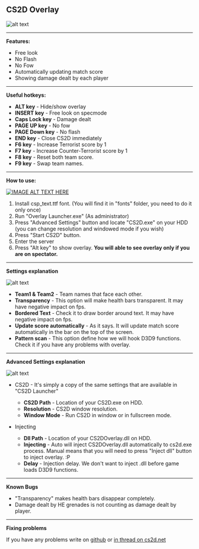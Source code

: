 ## CS2D Overlay ##
![alt text](https://i.imgur.com/cJvaVmM.jpg)

---
**Features:**

 - Free look
 - No Flash
 - No Fow
 - Automatically updating match score
 - Showing damage dealt by each player
---
**Useful hotkeys:**

- **ALT key** - Hide/show overlay
- **INSERT key** - Free look on specmode
- **Caps Lock key** - Damage dealt 
- **PAGE UP key** - No fow
- **PAGE Down key** - No flash
- **END key** - Close CS2D immediately
- **F6 key** - Increase Terrorist score by 1
- **F7 key** - Increase Counter-Terrorist score by 1
- **F8 key** - Reset both team score.
- **F9 key** - Swap team names.

---
**How to use:**

[![IMAGE ALT TEXT HERE](https://img.youtube.com/vi/ppSLAltnleA/0.jpg)](https://www.youtube.com/watch?v=ppSLAltnleA)

1. Install csp_text.ttf font. (You will find it in "fonts" folder, you need to do it only once)
2. Run "Overlay Launcher.exe" (As administrator)
3. Press "Advanced Settings" button and locate "CS2D.exe" on your HDD (you can change resolution and windowed mode if you wish)
4. Press "Start CS2D" button.
5. Enter the server
6. Press "Alt key" to show overlay. **You will able to see overlay only if you are on spectator.**

---
**Settings explanation**

![alt text](https://i.imgur.com/DD4ujRR.png)

- **Team1 & Team2** - Team names that face each other.
- **Transparency** - This option will make health bars transparent. It may have negative impact on fps.
- **Bordered Text** - Check it to draw border around text. It may have negative impact on fps.
- **Update score automatically** - As it says. It will update match score automatically in the bar on the top of the screen.
- **Pattern scan** - This option define how we will hook D3D9 functions. Check it if you have any problems with overlay.

---
**Advanced Settings explanation**

![alt text](https://i.imgur.com/dxJqDQN.png)

- CS2D - It's simply a copy of the same settings that are available in "CS2D Launcher"
	- **CS2D Path** - Location of your CS2D.exe on HDD.
	- **Resolution** - CS2D window resolution.
	- **Window Mode** - Run CS2D in window or in fullscreen mode.

- Injecting
	- **Dll Path** - Location of your CS2DOverlay.dll on HDD.
	- **Injecting** - Auto will inject CS2DOverlay.dll automatically to cs2d.exe process. Manual means that you will need to press "Inject dll" button to inject overlay. :P
	- **Delay** - Injection delay. We don't want to inject .dll before game loads D3D9 functions.

---
**Known Bugs**

- "Transparency" makes health bars disappear completely.
- Damage dealt by HE grenades is not counting as damage dealt by player.

---
**Fixing problems**

If you have any problems write on [github](https://github.com/xAranaktu/CS2D-Overlay/issues) or [in thread on cs2d.net](https://cs2d.net/viewtopic.php?f=871&t=6869)
